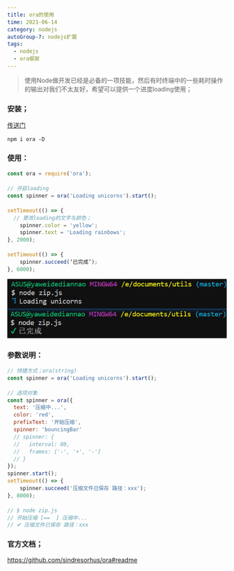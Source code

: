 ```yaml
---
title: ora的使用
time: 2021-06-14
category: nodejs
autoGroup-7: nodejs扩展
tags: 
  - nodejs
  - ora框架
---
```


> 使用Node做开发已经是必备的一项技能，然后有时终端中的一些耗时操作的输出对我们不太友好，希望可以提供一个进度loading使用；

### 安装；

[传送门](https://www.npmjs.com/package/ora)

```shell
npm i ora -D
```

### 使用：

```javascript
const ora = require('ora');

// 开启loading
const spinner = ora('Loading unicorns').start();
 
setTimeout(() => {
  // 更改loading的文字与颜色；
	spinner.color = 'yellow';
	spinner.text = 'Loading rainbows';
}, 2000);

setTimeout(() => {
	spinner.succeed(‘已完成’);
}, 6000);

```

![image-20210614101405802](assets/image-20210614101405802.png)

### 参数说明：

```javascript
// 快捷方式；ora(string)
const spinner = ora('Loading unicorns').start();

// 选项对象
const spinner = ora({
  text: '压缩中...',
  color: 'red',
  prefixText: '开始压缩',
  spinner: 'bouncingBar'
  // spinner: {
  //   interval: 80,
  //   frames: ['-', '+', '-']
  // }
});
spinner.start();
setTimeout(() => {
	spinner.succeed('压缩文件已保存 路径：xxx');
}, 8000);

// $ node zip.js 
// 开始压缩 [==  ] 压缩中...
// ✔ 压缩文件已保存 路径：xxx
```

### 官方文档；

https://github.com/sindresorhus/ora#readme

